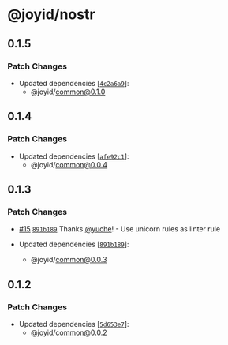 # @joyid/nostr

## 0.1.5

### Patch Changes

- Updated dependencies [[`4c2a6a9`](https://github.com/nervina-labs/joyid-sdk-js/commit/4c2a6a965c39d3df4d68422ad84e51cceed7efb3)]:
  - @joyid/common@0.1.0

## 0.1.4

### Patch Changes

- Updated dependencies [[`afe92c1`](https://github.com/nervina-labs/joyid-sdk-js/commit/afe92c151155381097916ce93c3cfc058a319b04)]:
  - @joyid/common@0.0.4

## 0.1.3

### Patch Changes

- [#15](https://github.com/nervina-labs/joyid-sdk-js/pull/15) [`891b189`](https://github.com/nervina-labs/joyid-sdk-js/commit/891b189bcb168513aab9f118dfd9fee6d4ac3a06) Thanks [@yuche](https://github.com/yuche)! - Use unicorn rules as linter rule

- Updated dependencies [[`891b189`](https://github.com/nervina-labs/joyid-sdk-js/commit/891b189bcb168513aab9f118dfd9fee6d4ac3a06)]:
  - @joyid/common@0.0.3

## 0.1.2

### Patch Changes

- Updated dependencies [[`5d653e7`](https://github.com/nervina-labs/joyid-sdk-js/commit/5d653e71b7d8d47edcf300d9acd8a9fb7c852c32)]:
  - @joyid/common@0.0.2
